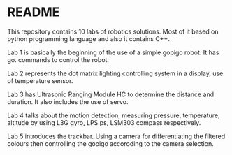 # README #

This repository contains 10 labs of robotics solutions. Most of it based on python programming language and also it contains C++. 

Lab 1 is basically the beginning of the use of a simple gopigo robot. It has go. commands to control the robot. 


Lab 2 represents the dot matrix lighting controlling system in a display, use of temperature sensor. 


Lab 3 has Ultrasonic Ranging Module HC to determine the distance and duration. It also includes the use of servo. 


Lab 4 talks about the motion detection, measuring pressure, temperature, altitude by using L3G gyro, LPS ps, LSM303 compass respectively.


Lab 5 introduces the trackbar. Using a camera for differentiating the filtered colours then controlling the gopigo accoroding to the camera selection. 


